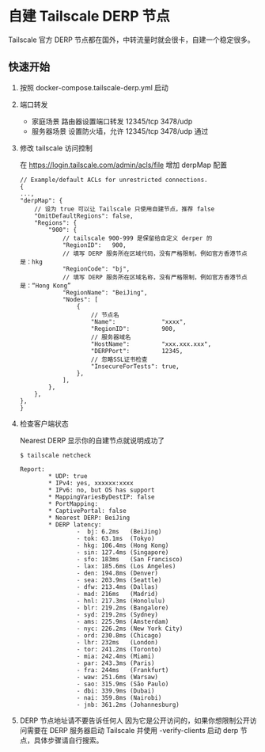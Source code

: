 # 自建 Tailscale DERP 节点

Tailscale 官方 DERP 节点都在国外，中转流量时就会很卡，自建一个稳定很多。

## 快速开始

1. 按照 docker-compose.tailscale-derp.yml 启动

2. 端口转发
   
   * 家庭场景
       路由器设置端口转发 12345/tcp 3478/udp
   * 服务器场景
       设置防火墙，允许 12345/tcp 3478/udp 通过

3. 修改 tailscale 访问控制
   
    在 https://login.tailscale.com/admin/acls/file 增加 derpMap 配置
   
   ```json5
   // Example/default ACLs for unrestricted connections.
   {
   ...,
   "derpMap": {
       // 设为 true 可以让 Tailscale 只使用自建节点，推荐 false
       "OmitDefaultRegions": false,
       "Regions": {
           "900": {
               // tailscale 900-999 是保留给自定义 derper 的
               "RegionID":   900, 
               // 填写 DERP 服务所在区域代码，没有严格限制，例如官方香港节点是：hkg
               "RegionCode": "bj",
               // 填写 DERP 服务所在区域名称，没有严格限制，例如官方香港节点是：“Hong Kong”
               "RegionName": "BeiJing",
               "Nodes": [
                   {
                       // 节点名
                       "Name":             "xxxx",
                       "RegionID":         900,
                       // 服务器域名
                       "HostName":         "xxx.xxx.xxx",
                       "DERPPort":         12345,
                       // 忽略SSL证书检查
                       "InsecureForTests": true,
                   },
               ],
           },
       },
   },
   }
   ```

4. 检查客户端状态
   
    Nearest DERP 显示你的自建节点就说明成功了
   
   ```shell
   $ tailscale netcheck
   
   Report:
           * UDP: true
           * IPv4: yes, xxxxxx:xxxx
           * IPv6: no, but OS has support
           * MappingVariesByDestIP: false
           * PortMapping:
           * CaptivePortal: false
           * Nearest DERP: BeiJing
           * DERP latency:
                   -  bj: 6.2ms   (BeiJing)
                   - tok: 63.1ms  (Tokyo)
                   - hkg: 106.4ms (Hong Kong)
                   - sin: 127.4ms (Singapore)
                   - sfo: 183ms   (San Francisco)
                   - lax: 185.6ms (Los Angeles)
                   - den: 194.8ms (Denver)
                   - sea: 203.9ms (Seattle)
                   - dfw: 213.4ms (Dallas)
                   - mad: 216ms   (Madrid)
                   - hnl: 217.3ms (Honolulu)
                   - blr: 219.2ms (Bangalore)
                   - syd: 219.2ms (Sydney)
                   - ams: 225.9ms (Amsterdam)
                   - nyc: 226.2ms (New York City)
                   - ord: 230.8ms (Chicago)
                   - lhr: 232ms   (London)
                   - tor: 241.2ms (Toronto)
                   - mia: 242.4ms (Miami)
                   - par: 243.3ms (Paris)
                   - fra: 244ms   (Frankfurt)
                   - waw: 251.6ms (Warsaw)
                   - sao: 315.9ms (São Paulo)
                   - dbi: 339.9ms (Dubai)
                   - nai: 359.8ms (Nairobi)
                   - jnb: 361.2ms (Johannesburg)
   ```

5. DERP 节点地址请不要告诉任何人
   因为它是公开访问的，如果你想限制公开访问需要在 DERP 服务器启动 Tailscale 并使用 -verify-clients 启动 derp 节点，具体步骤请自行搜索。